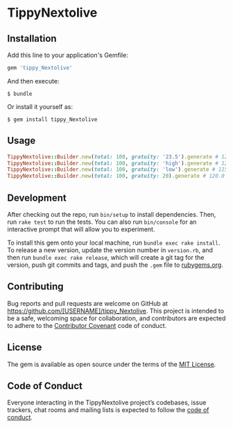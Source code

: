 # TippyNextolive


## Installation

Add this line to your application's Gemfile:

```ruby
gem 'tippy_Nextolive'
```

And then execute:

    $ bundle

Or install it yourself as:

    $ gem install tippy_Nextolive

## Usage

```ruby
TippyNextolive::Builder.new(total: 100, gratuity: '23.5').generate # 123.5
TippyNextolive::Builder.new(total: 100, gratuity: 'high').generate # 125.0
TippyNextolive::Builder.new(total: 100, gratuity: 'low').generate # 115.0
TippyNextolive::Builder.new(total: 100, gratuity: 20).generate # 120.0
```

## Development

After checking out the repo, run `bin/setup` to install dependencies. Then, run `rake test` to run the tests. You can also run `bin/console` for an interactive prompt that will allow you to experiment.

To install this gem onto your local machine, run `bundle exec rake install`. To release a new version, update the version number in `version.rb`, and then run `bundle exec rake release`, which will create a git tag for the version, push git commits and tags, and push the `.gem` file to [rubygems.org](https://rubygems.org).

## Contributing

Bug reports and pull requests are welcome on GitHub at https://github.com/[USERNAME]/tippy_Nextolive. This project is intended to be a safe, welcoming space for collaboration, and contributors are expected to adhere to the [Contributor Covenant](http://contributor-covenant.org) code of conduct.

## License

The gem is available as open source under the terms of the [MIT License](http://opensource.org/licenses/MIT).

## Code of Conduct

Everyone interacting in the TippyNextolive project’s codebases, issue trackers, chat rooms and mailing lists is expected to follow the [code of conduct](https://github.com/[USERNAME]/tippy_Nextolive/blob/master/CODE_OF_CONDUCT.md).
